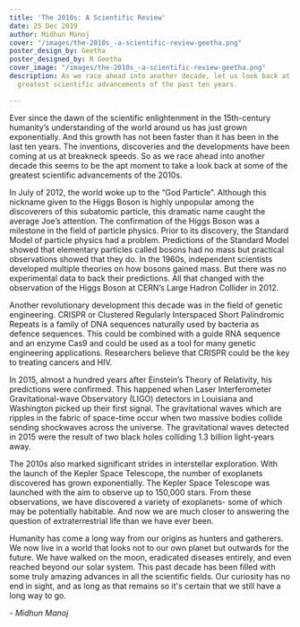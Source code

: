 ```yaml
---
title: 'The 2010s: A Scientific Review'
date: 25 Dec 2019
author: Midhun Manoj
cover: "/images/the-2010s_-a-scientific-review-geetha.png"
poster_design_by: Geetha
poster_designed_by: R Geetha
cover_image: "/images/the-2010s_-a-scientific-review-geetha.png"
description: As we race ahead into another decade, let us look back at some of the
  greatest scientific advancements of the past ten years.

---
```

Ever since the dawn of the scientific enlightenment in the 15th-century humanity’s understanding of the world around us has just grown exponentially. And this growth has not been faster than it has been in the last ten years. The inventions, discoveries and the developments have been coming at us at breakneck speeds. So as we race ahead into another decade this seems to be the apt moment to take a look back at some of the greatest scientific advancements of the 2010s.

  
In July of 2012, the world woke up to the “God Particle”. Although this nickname given to the Higgs Boson is highly unpopular among the discoverers of this subatomic particle, this dramatic name caught the average Joe’s attention. The confirmation of the Higgs Boson was a milestone in the field of particle physics. Prior to its discovery, the Standard Model of particle physics had a problem. Predictions of the Standard Model showed that elementary particles called bosons had no mass but practical observations showed that they do. In the 1960s, independent scientists developed multiple theories on how bosons gained mass. But there was no experimental data to back their predictions. All that changed with the observation of the Higgs Boson at CERN’s Large Hadron Collider in 2012.

Another revolutionary development this decade was in the field of genetic engineering. CRISPR or Clustered Regularly Interspaced Short Palindromic Repeats is a family of DNA sequences naturally used by bacteria as defence sequences. This could be combined with a guide RNA sequence and an enzyme Cas9 and could be used as a tool for many genetic engineering applications. Researchers believe that CRISPR could be the key to treating cancers and HIV.

In 2015, almost a hundred years after Einstein’s Theory of Relativity, his predictions were confirmed. This happened when Laser Interferometer Gravitational-wave Observatory (LIGO) detectors in Louisiana and Washington picked up their first signal. The gravitational waves which are ripples in the fabric of space-time occur when two massive bodies collide sending shockwaves across the universe. The gravitational waves detected in 2015 were the result of two black holes colliding 1.3 billion light-years away.

The 2010s also marked significant strides in interstellar exploration. With the launch of the Kepler Space Telescope, the number of exoplanets discovered has grown exponentially. The Kepler Space Telescope was launched with the aim to observe up to 150,000 stars. From these observations, we have discovered a variety of exoplanets- some of which may be potentially habitable. And now we are much closer to answering the question of extraterrestrial life than we have ever been.

Humanity has come a long way from our origins as hunters and gatherers. We now live in a world that looks not to our own planet but outwards for the future. We have walked on the moon, eradicated diseases entirely, and even reached beyond our solar system. This past decade has been filled with some truly amazing advances in all the scientific fields. Our curiosity has no end in sight, and as long as that remains so it's certain that we still have a long way to go.

_- Midhun Manoj_